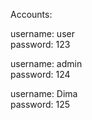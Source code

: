 Accounts:

username: user  
password: 123

username: admin  
password: 124

username: Dima  
password: 125
